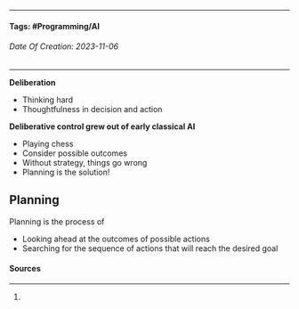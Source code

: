 __________________________________________________________________________
#### **Tags:** #Programming/AI 
###### *Date Of Creation: 2023-11-06*
__________________________________________________________________________

**Deliberation**
- Thinking hard
- Thoughtfulness in decision and action

**Deliberative control grew out of early classical AI**
- Playing chess
- Consider possible outcomes
- Without strategy, things go wrong
- Planning is the solution!
## Planning
Planning is the process of  
- Looking ahead at the outcomes of possible actions
- Searching for the sequence of actions that will reach the desired goal


#### Sources
__________________________________________________________________________
1. 